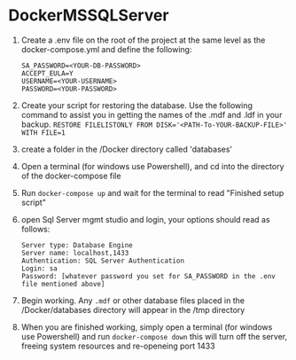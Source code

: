 # DockerMSSQLServer

1. Create a .env file on the root of the project at the same level as the docker-compose.yml and define the following:
    ```
    SA_PASSWORD=<YOUR-DB-PASSWORD>
    ACCEPT_EULA=Y
    USERNAME=<YOUR-USERNAME>
    PASSWORD=<YOUR-PASSWORD>
    ```
2. Create your script for restoring the database. Use the following command to assist you in getting the names of the .mdf and .ldf in your backup.
    ```RESTORE FILELISTONLY FROM DISK='<PATH-To-YOUR-BACKUP-FILE>' WITH FILE=1```

3. create a folder in the /Docker directory called 'databases'	

4. Open a terminal (for windows use Powershell), and cd into the directory of the docker-compose file

5. Run `docker-compose up` and wait for the terminal to read "Finished setup script"

6. open Sql Server mgmt studio and login, your options should read as follows:
	```
	Server type: Database Engine
	Server name: localhost,1433
	Authentication: SQL Server Authentication
	Login: sa
	Password: [whatever password you set for SA_PASSWORD in the .env file mentioned above]
	```
7. Begin working. Any `.mdf` or other database files placed in the /Docker/databases directory will appear in the /tmp directory

8. When you are finished working, simply open a terminal (for windows use Powershell) and run `docker-compose down` this will turn off the server, freeing system resources and re-openeing port 1433  
